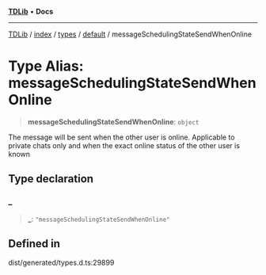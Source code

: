 [**TDLib**](../../../../../../README.md) • **Docs**

***

[TDLib](../../../../../../modules.md) / [index](../../../../../README.md) / [types](../../../README.md) / [default](../README.md) / messageSchedulingStateSendWhenOnline

# Type Alias: messageSchedulingStateSendWhenOnline

> **messageSchedulingStateSendWhenOnline**: `object`

The message will be sent when the other user is online. Applicable to private chats only and when the exact online status of the other user is known

## Type declaration

### \_

> **\_**: `"messageSchedulingStateSendWhenOnline"`

## Defined in

dist/generated/types.d.ts:29899
